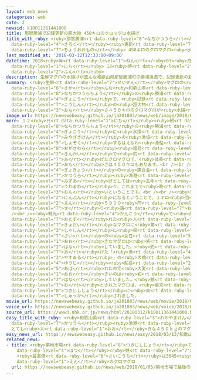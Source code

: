 ```yaml
---
layout: web_news
categories: web
cate: 2
newsid: k10011361441000
title: 那智勝浦で記録更新の超大物 450キロのクロマグロ水揚げ
title_with_ruby: <ruby>那智勝浦<rt data-ruby-level="8">なちかつうら</rt></ruby>で<ruby>記録<rt
  data-ruby-level="4">きろく</rt></ruby><ruby>更新<rt data-ruby-level="7">こうしん</rt></ruby>の<ruby>超大物<rt
  data-ruby-level="7">ちょうおおもの</rt></ruby> 450キロのクロマグロ<ruby>水揚<rt data-ruby-level="7">みずあ</rt></ruby>げ
last_modified_at: '2018-03-12T12:33:00+09:00'
datetime: 2018<ruby>年<rt data-ruby-level="1">ねん</rt></ruby>03<ruby>月<rt data-ruby-level="1">がつ</rt></ruby>12<ruby>日<rt
  data-ruby-level="1">にち</rt></ruby> 12<ruby>時<rt data-ruby-level="2">じ</rt></ruby>33<ruby>分<rt
  data-ruby-level="2">ふん</rt></ruby>
description: 生鮮マグロの水揚げが盛んな和歌山県那智勝浦町の勝浦漁港で、記録更新の超大物、重さ４５０キロのクロマグロが水揚げされました。
summary: <ruby>生鮮<rt data-ruby-level="7">せいせん</rt></ruby>マグロの<ruby>水揚<rt data-ruby-level="7">みずあ</rt></ruby>げが<ruby>盛<rt
  data-ruby-level="6">さか</rt></ruby>んな<ruby>和歌山県<rt data-ruby-level="3">わかやまけん</rt></ruby><ruby>那智勝浦町<rt
  data-ruby-level="8">なちかつうらちょう</rt></ruby>の<ruby>勝浦<rt data-ruby-level="7">かつうら</rt></ruby><ruby>漁港<rt
  data-ruby-level="4">ぎょこう</rt></ruby>で、<ruby>記録<rt data-ruby-level="4">きろく</rt></ruby><ruby>更新<rt
  data-ruby-level="7">こうしん</rt></ruby>の<ruby>超大物<rt data-ruby-level="7">ちょうおおもの</rt></ruby>、<ruby>重<rt
  data-ruby-level="3">おも</rt></ruby>さ４５０キロのクロマグロが<ruby>水揚<rt data-ruby-level="7">みずあ</rt></ruby>げされました。
image_url: https://newswebeasy.github.io/ja201803/news/web/image/2018/03/12/K10011361441_1803121232_1803121233_01_03.jpg
more: １２<ruby>日<rt data-ruby-level="1">にち</rt></ruby><ruby>朝<rt data-ruby-level="2">あさ</rt></ruby>、<ruby>那智勝浦町<rt
  data-ruby-level="8">なちかつうらちょう</rt></ruby>の<ruby>勝浦<rt data-ruby-level="7">かつうら</rt></ruby><ruby>漁港<rt
  data-ruby-level="4">ぎょこう</rt></ruby>に<ruby>水揚<rt data-ruby-level="7">みずあ</rt></ruby>げされたのは、<ruby>宮崎県<rt
  data-ruby-level="7">みやざきけん</rt></ruby>の<ruby>漁協<rt data-ruby-level="4">ぎょきょう</rt></ruby>に<ruby>所属<rt
  data-ruby-level="5">しょぞく</rt></ruby>するはえなわ<ruby>漁船<rt data-ruby-level="4">ぎょせん</rt></ruby>が<ruby>小笠原<rt
  data-ruby-level="8">おがさわら</rt></ruby><ruby>諸島<rt data-ruby-level="6">しょとう</rt></ruby>の<ruby>近海<rt
  data-ruby-level="2">きんかい</rt></ruby>で<ruby>釣<rt data-ruby-level="7">つ</rt></ruby>り<ruby>上<rt
  data-ruby-level="7">あ</rt></ruby>げたクロマグロで、<ruby>体長<rt data-ruby-level="2">たいちょう</rt></ruby>が２メートル７４センチ、<ruby>重<rt
  data-ruby-level="3">おも</rt></ruby>さは４５０キロもあります。<br /><br /><ruby>地元<rt data-ruby-level="2">じもと</rt></ruby>の<ruby>漁協<rt
  data-ruby-level="4">ぎょきょう</rt></ruby>の<ruby>連合会<rt data-ruby-level="4">れんごうかい</rt></ruby>によりますと、<ruby>勝浦<rt
  data-ruby-level="7">かつうら</rt></ruby><ruby>漁港<rt data-ruby-level="4">ぎょこう</rt></ruby>の<ruby>水揚<rt
  data-ruby-level="7">みずあ</rt></ruby>げとしては<ruby>去年<rt data-ruby-level="3">きょねん</rt></ruby>の４４６キロを<ruby>上回<rt
  data-ruby-level="2">うわまわ</rt></ruby>り、これまでで<ruby>最<rt data-ruby-level="4">もっと</rt></ruby>も<ruby>重<rt
  data-ruby-level="3">おも</rt></ruby>いということです。<br /><br /><ruby>刺身<rt data-ruby-level="7">さしみ</rt></ruby>にするとおよそ３０００<ruby>人分<rt
  data-ruby-level="2">にんぶん</rt></ruby>になるということで、１キロ<ruby>当<rt data-ruby-level="2">あ</rt></ruby>たり１<ruby>万<rt
  data-ruby-level="2">まん</rt></ruby>５９００<ruby>円<rt data-ruby-level="1">えん</rt></ruby>で<ruby>競<rt
  data-ruby-level="7">せ</rt></ruby>り<ruby>落<rt data-ruby-level="7">お</rt></ruby>とされました。<br
  /><br /><ruby>観光<rt data-ruby-level="4">かんこう</rt></ruby>で<ruby>漁港<rt data-ruby-level="4">ぎょこう</rt></ruby>を<ruby>訪<rt
  data-ruby-level="7">おとず</rt></ruby>れた<ruby>人<rt data-ruby-level="1">ひと</rt></ruby>たちは<ruby>巨大<rt
  data-ruby-level="7">きょだい</rt></ruby>なマグロに<ruby>驚<rt data-ruby-level="7">おどろ</rt></ruby>きながら<ruby>写真<rt
  data-ruby-level="3">しゃしん</rt></ruby>に<ruby>収<rt data-ruby-level="6">おさ</rt></ruby>めていました。３８<ruby>歳<rt
  data-ruby-level="7">さい</rt></ruby>の<ruby>女性<rt data-ruby-level="5">じょせい</rt></ruby>は「こんな<ruby>大<rt
  data-ruby-level="1">おお</rt></ruby>きなマグロは<ruby>初<rt data-ruby-level="4">はじ</rt></ruby>めてでびっくりしました」と<ruby>話<rt
  data-ruby-level="2">はな</rt></ruby>していました。<ruby>釣<rt data-ruby-level="7">つ</rt></ruby>り<ruby>上<rt
  data-ruby-level="7">あ</rt></ruby>げた「<ruby>漁<rt data-ruby-level="4">りょう</rt></ruby><ruby>安丸<rt
  data-ruby-level="3">やすまる</rt></ruby>」の<ruby>大橋<rt data-ruby-level="3">おおはし</rt></ruby><ruby>勇次<rt
  data-ruby-level="4">ゆうじ</rt></ruby><ruby>船長<rt data-ruby-level="2">せんちょう</rt></ruby>は「マグロが<ruby>暴<rt
  data-ruby-level="5">あば</rt></ruby>れたので<ruby>大変<rt data-ruby-level="4">たいへん</rt></ruby>だったがこれだけ<ruby>大<rt
  data-ruby-level="1">おお</rt></ruby>きいのは<ruby>初<rt data-ruby-level="4">はじ</rt></ruby>めてでうれしい」と<ruby>話<rt
  data-ruby-level="2">はな</rt></ruby>していました。<ruby>競<rt data-ruby-level="7">せ</rt></ruby>り<ruby>落<rt
  data-ruby-level="7">お</rt></ruby>とされたマグロは、<ruby>東京<rt data-ruby-level="2">とうきょう</rt></ruby>の<ruby>築地市場<rt
  data-ruby-level="8">つきじしじょう</rt></ruby>に<ruby>向<rt data-ruby-level="3">む</rt></ruby>けて<ruby>出荷<rt
  data-ruby-level="7">しゅっか</rt></ruby>されました。
movie_url: https://newswebeasy.github.io/ja201803/news/web/movie/2018/03/12/k10011361441_201803121231_201803121232.mp4
voice_url: https://newswebeasy.github.io/ja201803/news/web/voice/2018/03/12/k10011361441_201803121231_201803121232.mp3
source_url: https://www3.nhk.or.jp/news/html/20180312/k10011361441000.html
easy_title_with_ruby: <ruby>和歌山県<rt data-ruby-level="3">わかやまけん</rt></ruby>の<ruby>勝浦<rt
  data-ruby-level="7">かつうら</rt></ruby><ruby>漁港<rt data-ruby-level="4">ぎょこう</rt></ruby>
  とても<ruby>大<rt data-ruby-level="1">おお</rt></ruby>きな４５０ｋｇのマグロ
easy_news_url: https://newswebeasy.github.io/news/easy/2018/03/13/和歌山県の勝浦漁港-とても大きな450kgのマグロ
related_news:
- title: <ruby>築地市場<rt data-ruby-level="8">つきじしじょう</rt></ruby>で<ruby>最後<rt data-ruby-level="4">さいご</rt></ruby>の<ruby>初<rt
    data-ruby-level="4">はつ</rt></ruby><ruby>競<rt data-ruby-level="7">せ</rt></ruby>り
    <ruby>最高値<rt data-ruby-level="6">さいこうち</rt></ruby>は3645<ruby>万<rt data-ruby-level="2">まん</rt></ruby><ruby>円<rt
    data-ruby-level="1">えん</rt></ruby>のクロマグロ
  url: https://newswebeasy.github.io/news/web/2018/01/05/築地市場で最後の初競り-最高値は3645万円のクロマグロ
...
```

